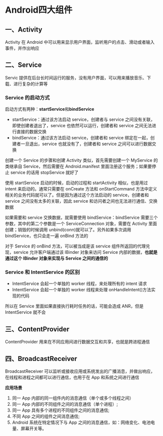 # Android四大组件

## 一、Activity

Activity 在 Android 中可以用来显示用户界面，监听用户的点击、滑动或者输入事件，并作出响应

## 二、Service

Servic 提供在后台长时间运行的服务，没有用户界面，可以用来播放音乐、下载、进行复杂的计算等

### Service 的启动方式

启动方式有两种：**startService**和**bindService**

* startService：通过该方法启动 service，创建者与 service 之间没有关联，即使创建者退出了，service 也依然可以运行，创建者和 service 之间无法进行直接的数据交换
* bindService：通过该方法启动 service，创建者和 service 绑定在一起，创建者一旦退出，service 也就没有了，创建者和 service 之间可以进行数据交换

创建一个 Service 的步骤和创建 Activity 类似，首先需要创建一个 MyService 的类继承自 Service，然后需要在 Android.manifest 里面注册这个服务；如果要停止 service 的话用 stopService 就好了

使用 startService 启动的时候，启动的过程和 startActivity 相似，也是用过 intent 来启动的。通常只需要在 onCreate 方法和 onStartCommand 方法中定义相关的业务代码就可以了。但是因为通过这个方法启动的 service，创建者和 service 之间没有太多的关联，因此 service 和访问者之间也无法进行通信、交换数据

如果需要和 service 交换数据，就需要使用 bindService：bindService 需要三个参数，其中的第二个参数是一个 ServiceConnection 对象，需要在 Activity 里面创建；销毁的时候调用 unbind\(conn\)就可以了。另外如果多次调用 bindService，也只会走一遍 onBind 方法的

对于 Service 的 onBind 方法，可以被当成是该 service 组件所返回的代理兑现，service 允许客户端通过该 IBinder 对象来访问 Service 内部的数据，**也就是通过这个 IBinder 对象来实现与 Service 之间的通信的**

### Service 和 IntentService 的区别

* IntentService 会起一个单独的 worker 线程，来处理所有的 intent 请求
* IntentService 会起一个单独的 worker 线程来处理 onHandleIntent\(\)方法实现的代码

所以在 Service 里面如果直接执行耗时任务的话，可能会造成 ANR，但是 IntentService 就不会

## 三、ContentProvider

ContentProvider 用来在不同应用间进行数据交互和共享，也就是跨进程通信

## 四、BroadcastReceiver

BroadcastReceiver 可以监听或接收应用或系统发出的广播消息，并做出响应，在线程和进程之间都可以进行通信，也用于在 App 和系统之间进行通信

**应用场景**

1. 同一 App 内部的同一组件内的消息通信（单个或多个线程之间）
2. 同一 App 内部的不同组件之间的消息通信（单个进程）;
3. 同一 App 具有多个进程的不同组件之间的消息通信;
4. 不同 App 之间的组件之间消息通信;
5. Android 系统在特定情况下与 App 之间的消息通信，如：网络变化、电池电量、屏幕开关等。

